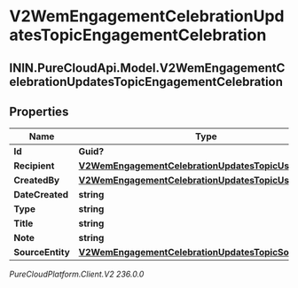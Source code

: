# V2WemEngagementCelebrationUpdatesTopicEngagementCelebration

## ININ.PureCloudApi.Model.V2WemEngagementCelebrationUpdatesTopicEngagementCelebration

## Properties

|Name | Type | Description | Notes|
|------------ | ------------- | ------------- | -------------|
| **Id** | **Guid?** |  | [optional] |
| **Recipient** | [**V2WemEngagementCelebrationUpdatesTopicUserId**](V2WemEngagementCelebrationUpdatesTopicUserId) |  | [optional] |
| **CreatedBy** | [**V2WemEngagementCelebrationUpdatesTopicUserId**](V2WemEngagementCelebrationUpdatesTopicUserId) |  | [optional] |
| **DateCreated** | **string** |  | [optional] |
| **Type** | **string** |  | [optional] |
| **Title** | **string** |  | [optional] |
| **Note** | **string** |  | [optional] |
| **SourceEntity** | [**V2WemEngagementCelebrationUpdatesTopicSourceEntity**](V2WemEngagementCelebrationUpdatesTopicSourceEntity) |  | [optional] |



_PureCloudPlatform.Client.V2 236.0.0_
